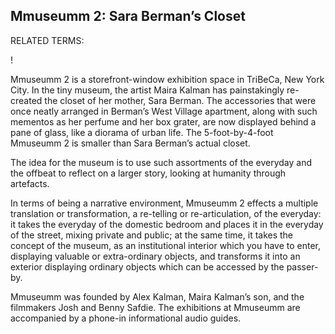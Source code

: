 ## Mmuseumm 2: Sara Berman’s Closet

RELATED TERMS: 

!

Mmuseumm 2 is a storefront-window exhibition space in TriBeCa, New York City. In the tiny museum, the artist Maira Kalman has painstakingly re-created the closet of her mother, Sara Berman. The accessories that were once neatly arranged in Berman’s West Village apartment, along with such mementos as her perfume and her box grater, are now displayed behind a pane of glass, like a diorama of urban life. The 5-foot-by-4-foot Mmuseumm 2 is smaller than Sara Berman’s actual closet.

The idea for the museum is to use such assortments of the everyday and the offbeat to reflect on a larger story, looking at humanity through artefacts.

In terms of being a narrative environment, Mmuseumm 2 effects a multiple translation or transformation, a re-telling or re-articulation, of the everyday: it takes the everyday of the domestic bedroom and places it in the everyday of the street, mixing private and public; at the same time, it takes the concept of the museum, as an institutional interior which you have to enter, displaying valuable or extra-ordinary objects, and transforms it into an exterior displaying ordinary objects which can be accessed by the passer-by.

Mmuseumm was founded by Alex Kalman, Maira Kalman’s son, and the filmmakers Josh and Benny Safdie. The exhibitions at Mmuseumm are accompanied by a phone-in informational audio guides.

